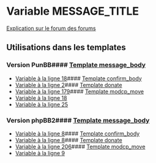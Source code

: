 # Variable MESSAGE_TITLE
[Explication sur le forum des forums](http://forum.forumactif.com/t294113-listing-des-variables#MESSAGE_TITLE)
## Utilisations dans les templates
### Version PunBB#### [Template message_body](punbb/message_body.md)
* [Variable à la ligne 18](../punbb/message_body.tpl#L18)#### [Template confirm_body](punbb/confirm_body.md)
* [Variable à la ligne 2](../punbb/confirm_body.tpl#L2)#### [Template donate](punbb/donate.md)
* [Variable à la ligne 179](../punbb/donate.tpl#L179)#### [Template modcp_move](punbb/modcp_move.md)
* [Variable à la ligne 18](../punbb/modcp_move.tpl#L18)
* [Variable à la ligne 25](../punbb/modcp_move.tpl#L25)
### Version phpBB2#### [Template message_body](subsilver/message_body.md)
* [Variable à la ligne 8](../subsilver/message_body.tpl#L8)#### [Template confirm_body](subsilver/confirm_body.md)
* [Variable à la ligne 8](../subsilver/confirm_body.tpl#L8)#### [Template donate](subsilver/donate.md)
* [Variable à la ligne 206](../subsilver/donate.tpl#L206)#### [Template modcp_move](subsilver/modcp_move.md)
* [Variable à la ligne 9](../subsilver/modcp_move.tpl#L9)
